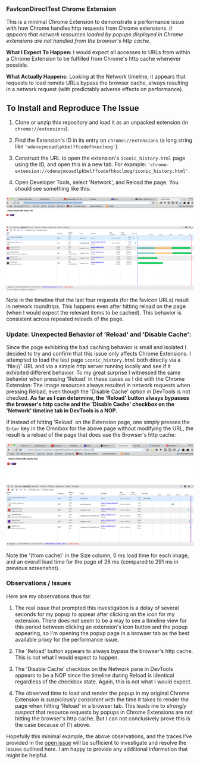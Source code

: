 ### FavIconDirectTest Chrome Extension

This is a minimal Chrome Extension to demonstrate a performance issue with how Chrome handles http requests from Chrome extensions.  *It appears that network resources loaded by popups displayed in Chrome extensions are not handled from the browser's http cache.*

**What I Expect To Happen:** I would expect all accesses to URLs from within a Chrome Extension to be fulfilled from Chrome's http cache whenever possible.

**What Actually Happens:** Looking at the Network timeline, it appears that requests to load remote URLs bypass the browser cache, always resulting in a network request (with predictably adverse effects on performance).

## To Install and Reproduce The Issue

1. Clone or unzip this repository and load it as an unpacked extension (in `chrome://extensions`).

2. Find the Extension's ID in its entry on `chrome://extensions` (a long string like `'odenajmcoadlpkbelffcedefhkoclmog'`).

3. Construct the URL to open the extension's `iconic_history.html` page using the ID, and open this in a new tab.  For example:  `'chrome-extension://odenajmcoadlpkbelffcedefhkoclmog/iconic_history.html'`.

4. Open Developer Tools, select 'Network', and Reload the page.  You should see something like this:

![Screenshot of FavIconDirectTest Network timeline](images/screenshot.png "Network timeline screenshot")

Note in the timeline that the last four requests (for the favicon URLs) result in network roundtrips.  This happens even after hitting reload on the page (when I would expect the relevant items to be cached).
This behavior is consistent across repeated reloads of the page.

### Update: Unexpected Behavior of 'Reload' and 'Disable Cache':

Since the page exhibiting the bad caching behavior is small and isolated I decided to try and confirm that this issue only affects Chrome Extensions. I attempted to load the test page 
`iconic_history.html` both directly via a 'file://' URL and via a simple http server running locally and see if it exhibited different behavior.  To my great surprise I witnessed the same behavior when pressing 'Reload' in these cases as I did with the Chrome Extension: The image resources always resulted in network requests when pressing Reload, even though the 'Disable Cache' option in DevTools is not checked.  **As far as I can determine, the 'Reload' button always bypasses the browser's http cache and the 'Disable Cache' checkbox on the 'Network' timeline tab in DevTools is a NOP.**

If instead of hitting 'Reload' on the Extension page, one simply presses the `Enter` key in the Omnibox for the above page without modifying the URL, the result is a reload of the page that does use the Browser's http cache:

![Screenshot of Cached Reload of Network timeline](images/screenshot-cached-reload.png "Network timeline - cached reload")

Note the '(from cache)' in the Size column, 0 ms load time for each image, and an overall load time for the page of 26 ms (compared to 291 ms in previous screenshot).

### Observations / Issues

Here are my observations thus far:

1. The real issue that prompted this investigation is a delay of several seconds for my popup to appear after clicking on the icon for my extension. There does not seem to be a way to see a timeline view for this period between clicking an extension's icon button and the popup appearing, so I'm opening the popup page in a browser tab as the best available proxy for the performance issue.

2. The 'Reload' button appears to always bypass the browser's http cache.  This is not what I would expect to happen.

3. The 'Disable Cache' checkbox on the Network pane in DevTools appears to be a NOP since the timeline during Reload is identical regardless of the checkbox state. Again, this is not what I would expect.

4. The observed time to load and render the popup in my original Chrome Extension is *suspiciously consistent* with the time it takes to render the page when hitting 'Reload' in a browser tab. This leads me to  *strongly suspect* that resource requests by popups in Chrome Extensions are not hitting the browser's http cache.  But I can not conclusively prove this is the case because of (1) above.

Hopefully this minimal example, the above observations, and the traces I've provided in the [open issue](https://code.google.com/p/chromium/issues/detail?id=482125) will be sufficient to investigate and resolve the issues outlined here. I am happy to provide any additional information that might be helpful.